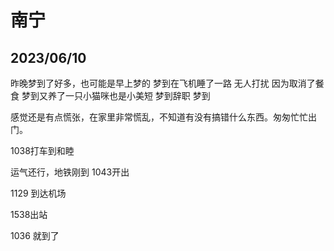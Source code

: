 # 南宁

## 2023/06/10

昨晚梦到了好多，也可能是早上梦的
梦到在飞机睡了一路 无人打扰 因为取消了餐食
梦到又养了一只小猫咪也是小美短
梦到辞职
梦到

感觉还是有点慌张，在家里非常慌乱，不知道有没有搞错什么东西。匆匆忙忙出门。

1038打车到和睦

运气还行，地铁刚到 1043开出

1129 到达机场

1538出站

1036 就到了

